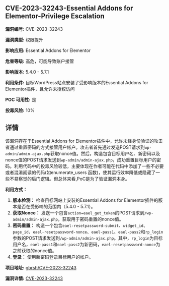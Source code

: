 ## CVE-2023-32243-Essential Addons for Elementor-Privilege Escalation

**漏洞编号:** CVE-2023-32243

**漏洞类型:** 权限提升

**影响应用:** Essential Addons for Elementor

**危害等级:** 高危，可能导致账户接管

**影响版本:** 5.4.0 - 5.7.1

**利用条件:** 目标WordPress站点安装了受影响版本的Essential Addons for Elementor插件，且允许未授权访问

**POC 可用性:** 是

**投毒风险:** 10%

## 详情

该漏洞存在于Essential Addons for Elementor插件中，允许未经身份验证的攻击者通过重置密码的方式接管用户帐户。攻击者首先通过发送POST请求到`wp-admin/admin-ajax.php`获取nonce值。然后，构造包含目标用户名、新密码以及nonce值的POST请求发送到`wp-admin/admin-ajax.php`，成功重置目标用户的密码。利用代码中的投毒风险较低，主要体现在作者可能在代码中添加了一些不必要或者混淆阅读的代码(如enumerate_users 函数)，使其运行效率降低或隐藏了一些不易察觉的后门逻辑。但总体来看,PoC是为了验证漏洞本身。

**利用方式：**

1.  **版本检测：** 检查目标网站上安装的Essential Addons for Elementor插件的版本是否在受影响的范围内（5.4.0 - 5.7.1）。
2.  **获取Nonce：** 发送一个包含`action=eael_get_token`的POST请求到`/wp-admin/admin-ajax.php`，获取用于密码重置的nonce值。
3.  **密码重置：** 构造一个包含`eael-resetpassword-submit`、`widget_id`、`page_id`、`eael-resetpassword-nonce`、`eael-pass1`、`eael-pass2`和`rp_login`参数的POST请求发送到`/wp-admin/admin-ajax.php`。其中，`rp_login`为目标用户名，`eael-pass1`和`eael-pass2`为新密码，`eael-resetpassword-nonce`为之前获取的nonce值。
4.  **登录：** 使用新密码登录目标用户的帐户。

**项目地址:** [gbrsh/CVE-2023-32243](https://github.com/gbrsh/CVE-2023-32243)

**漏洞详情:** [CVE-2023-32243](https://nvd.nist.gov/vuln/detail/CVE-2023-32243)